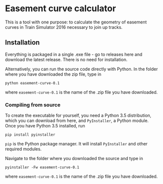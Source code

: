 # Easement curve calculator

This is a tool with one purpose: to calculate the geometry of easement curves in Train Simulator 2016 necessary to join up tracks.

## Installation

Everything is packaged in a single .exe file - go to releases here and download the latest release. There is no need for installation.

Alternatively, you can run the source code directly with Python. In the folder where you have downloaded the zip file, type in
```
python easement-curve-0.1
```
where `easement-curve-0.1` is the name of the .zip file you have downloaded.

### Compiling from source

To create the executable for yourself, you need a Python 3.5 distribution, which you can download from here, and `PyInstaller`, a Python module. Once you have Python 3.5 installed, run
```
pip install pyinstaller
```
`pip` is the Python package manager. It will install `PyInstaller` and other required modules.

Navigate to the folder where you downloaded the source and type in
```
pyinstaller -Fw easement-curve-0.1
```
where `easement-curve-0.1` is the name of the .zip file you have downloaded.